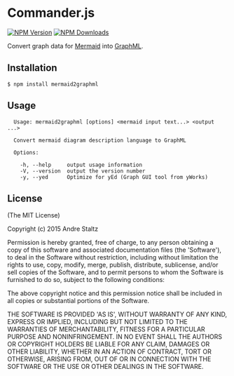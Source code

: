 # Commander.js

[![NPM Version](http://img.shields.io/npm/v/commander.svg?style=flat)](https://www.npmjs.org/package/mermaid2graphml)
[![NPM Downloads](https://img.shields.io/npm/dm/commander.svg?style=flat)](https://www.npmjs.org/package/mermaid2graphml)

  Convert graph data for [Mermaid](https://github.com/knsv/mermaid) into [GraphML](http://graphml.graphdrawing.org/).


## Installation

    $ npm install mermaid2graphml

## Usage

```
  Usage: mermaid2graphml [options] <mermaid input text...> <output ...>

  Convert mermaid diagram description language to GraphML

  Options:

    -h, --help     output usage information
    -V, --version  output the version number
    -y, --yed      Optimize for yEd (Graph GUI tool from yWorks)
```

## License

(The MIT License)

Copyright (c) 2015 Andre Staltz

Permission is hereby granted, free of charge, to any person obtaining
a copy of this software and associated documentation files (the
'Software'), to deal in the Software without restriction, including
without limitation the rights to use, copy, modify, merge, publish,
distribute, sublicense, and/or sell copies of the Software, and to
permit persons to whom the Software is furnished to do so, subject to
the following conditions:

The above copyright notice and this permission notice shall be
included in all copies or substantial portions of the Software.

THE SOFTWARE IS PROVIDED 'AS IS', WITHOUT WARRANTY OF ANY KIND,
EXPRESS OR IMPLIED, INCLUDING BUT NOT LIMITED TO THE WARRANTIES OF
MERCHANTABILITY, FITNESS FOR A PARTICULAR PURPOSE AND NONINFRINGEMENT.
IN NO EVENT SHALL THE AUTHORS OR COPYRIGHT HOLDERS BE LIABLE FOR ANY
CLAIM, DAMAGES OR OTHER LIABILITY, WHETHER IN AN ACTION OF CONTRACT,
TORT OR OTHERWISE, ARISING FROM, OUT OF OR IN CONNECTION WITH THE
SOFTWARE OR THE USE OR OTHER DEALINGS IN THE SOFTWARE.
